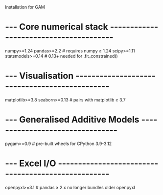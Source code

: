 

Installation for GAM
# --- Core numerical stack ---------------------------------------
numpy>=1.24
pandas>=2.2          # requires numpy ≥ 1.24
scipy>=1.11
statsmodels>=0.14    # 0.13+ needed for .fit_constrained()

# --- Visualisation ----------------------------------------------
matplotlib>=3.8
seaborn>=0.13        # pairs with matplotlib ≥ 3.7

# --- Generalised Additive Models --------------------------------
pygam>=0.9           # pre-built wheels for CPython 3.9-3.12

# --- Excel I/O ---------------------------------------------------
openpyxl>=3.1        # pandas ≥ 2.x no longer bundles older openpyxl
